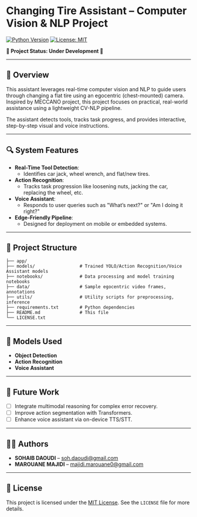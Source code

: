 
# Changing Tire Assistant – Computer Vision & NLP Project

[![Python Version](https://img.shields.io/badge/python-3.x-blue.svg)](https://www.python.org/downloads/)
[![License: MIT](https://img.shields.io/badge/License-MIT-yellow.svg)](./LICENSE)

**🚧 Project Status: Under Development 🚧**

---

## 📖 Overview

This assistant leverages real-time computer vision and NLP to guide users through changing a flat tire using an egocentric (chest-mounted) camera. Inspired by MECCANO project, this project focuses on practical, real-world assistance using a lightweight CV-NLP pipeline.

The assistant detects tools, tracks task progress, and provides interactive, step-by-step visual and voice instructions.

---

## 🔍 System Features

- **Real-Time Tool Detection**:
  - Identifies car jack, wheel wrench, and flat/new tires.
- **Action Recognition**:
  - Tracks task progression like loosening nuts, jacking the car, replacing the wheel, etc.
- **Voice Assistant**:
  - Responds to user queries such as "What’s next?" or "Am I doing it right?"
- **Edge-Friendly Pipeline**:
  - Designed for deployment on mobile or embedded systems.

---

## 📂 Project Structure

```
├── app/                   
├── models/                 # Trained YOLO/Action Recognition/Voice Assistant models
├── notebooks/              # Data processing and model training notebooks
├── data/                   # Sample egocentric video frames, annotations
├── utils/                  # Utility scripts for preprocessing, inference
├── requirements.txt        # Python dependencies
├── README.md               # This file
└── LICENSE.txt               
```

---

## 🧠 Models Used

- **Object Detection**
- **Action Recognition**
- **Voice Assistant**

---

## 🔮 Future Work

- [ ] Integrate multimodal reasoning for complex error recovery.
- [ ] Improve action segmentation with Transformers.
- [ ] Enhance voice assistant via on-device TTS/STT.

---

## 👨‍💻 Authors

- **SOHAIB DAOUDI** – [soh.daoudi@gmail.com](mailto:soh.daoudi@gmail.com)
- **MAROUANE MAJIDI** – [majidi.marouane0@gmail.com](mailto:majidi.marouane0@gmail.com)

---

## 📜 License

This project is licensed under the [MIT License](https://opensource.org/licenses/MIT). See the `LICENSE` file for more details.
